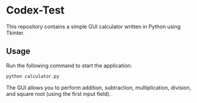 # Codex-Test

This repository contains a simple GUI calculator written in Python using Tkinter.

## Usage

Run the following command to start the application:

```bash
python calculator.py
```

The GUI allows you to perform addition, subtraction, multiplication, division, and square root (using the first input field).

